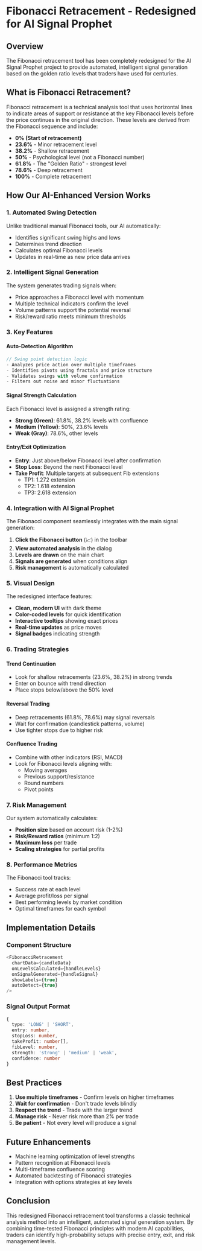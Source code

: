 # Fibonacci Retracement - Redesigned for AI Signal Prophet

## Overview
The Fibonacci retracement tool has been completely redesigned for the AI Signal Prophet project to provide automated, intelligent signal generation based on the golden ratio levels that traders have used for centuries.

## What is Fibonacci Retracement?
Fibonacci retracement is a technical analysis tool that uses horizontal lines to indicate areas of support or resistance at the key Fibonacci levels before the price continues in the original direction. These levels are derived from the Fibonacci sequence and include:

- **0% (Start of retracement)**
- **23.6%** - Minor retracement level
- **38.2%** - Shallow retracement
- **50%** - Psychological level (not a Fibonacci number)
- **61.8%** - The "Golden Ratio" - strongest level
- **78.6%** - Deep retracement
- **100%** - Complete retracement

## How Our AI-Enhanced Version Works

### 1. **Automated Swing Detection**
Unlike traditional manual Fibonacci tools, our AI automatically:
- Identifies significant swing highs and lows
- Determines trend direction
- Calculates optimal Fibonacci levels
- Updates in real-time as new price data arrives

### 2. **Intelligent Signal Generation**
The system generates trading signals when:
- Price approaches a Fibonacci level with momentum
- Multiple technical indicators confirm the level
- Volume patterns support the potential reversal
- Risk/reward ratio meets minimum thresholds

### 3. **Key Features**

#### Auto-Detection Algorithm
```javascript
// Swing point detection logic
- Analyzes price action over multiple timeframes
- Identifies pivots using fractals and price structure
- Validates swings with volume confirmation
- Filters out noise and minor fluctuations
```

#### Signal Strength Calculation
Each Fibonacci level is assigned a strength rating:
- **Strong (Green)**: 61.8%, 38.2% levels with confluence
- **Medium (Yellow)**: 50%, 23.6% levels
- **Weak (Gray)**: 78.6%, other levels

#### Entry/Exit Optimization
- **Entry**: Just above/below Fibonacci level after confirmation
- **Stop Loss**: Beyond the next Fibonacci level
- **Take Profit**: Multiple targets at subsequent Fib extensions
  - TP1: 1.272 extension
  - TP2: 1.618 extension
  - TP3: 2.618 extension

### 4. **Integration with AI Signal Prophet**

The Fibonacci component seamlessly integrates with the main signal generation:

1. **Click the Fibonacci button** (📈) in the toolbar
2. **View automated analysis** in the dialog
3. **Levels are drawn** on the main chart
4. **Signals are generated** when conditions align
5. **Risk management** is automatically calculated

### 5. **Visual Design**

The redesigned interface features:
- **Clean, modern UI** with dark theme
- **Color-coded levels** for quick identification
- **Interactive tooltips** showing exact prices
- **Real-time updates** as price moves
- **Signal badges** indicating strength

### 6. **Trading Strategies**

#### Trend Continuation
- Look for shallow retracements (23.6%, 38.2%) in strong trends
- Enter on bounce with trend direction
- Place stops below/above the 50% level

#### Reversal Trading
- Deep retracements (61.8%, 78.6%) may signal reversals
- Wait for confirmation (candlestick patterns, volume)
- Use tighter stops due to higher risk

#### Confluence Trading
- Combine with other indicators (RSI, MACD)
- Look for Fibonacci levels aligning with:
  - Moving averages
  - Previous support/resistance
  - Round numbers
  - Pivot points

### 7. **Risk Management**

Our system automatically calculates:
- **Position size** based on account risk (1-2%)
- **Risk/Reward ratios** (minimum 1:2)
- **Maximum loss** per trade
- **Scaling strategies** for partial profits

### 8. **Performance Metrics**

The Fibonacci tool tracks:
- Success rate at each level
- Average profit/loss per signal
- Best performing levels by market condition
- Optimal timeframes for each symbol

## Implementation Details

### Component Structure
```typescript
<FibonacciRetracement
  chartData={candleData}
  onLevelsCalculated={handleLevels}
  onSignalGenerated={handleSignal}
  showLabels={true}
  autoDetect={true}
/>
```

### Signal Output Format
```typescript
{
  type: 'LONG' | 'SHORT',
  entry: number,
  stopLoss: number,
  takeProfit: number[],
  fibLevel: number,
  strength: 'strong' | 'medium' | 'weak',
  confidence: number
}
```

## Best Practices

1. **Use multiple timeframes** - Confirm levels on higher timeframes
2. **Wait for confirmation** - Don't trade levels blindly
3. **Respect the trend** - Trade with the larger trend
4. **Manage risk** - Never risk more than 2% per trade
5. **Be patient** - Not every level will produce a signal

## Future Enhancements

- Machine learning optimization of level strengths
- Pattern recognition at Fibonacci levels
- Multi-timeframe confluence scoring
- Automated backtesting of Fibonacci strategies
- Integration with options strategies at key levels

## Conclusion

This redesigned Fibonacci retracement tool transforms a classic technical analysis method into an intelligent, automated signal generation system. By combining time-tested Fibonacci principles with modern AI capabilities, traders can identify high-probability setups with precise entry, exit, and risk management levels. 